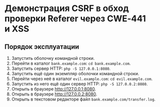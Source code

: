 # Демонстрация CSRF в обход проверки Referer через CWE‑441 и XSS

## Порядок эксплуатации

1. Запустить оболочку командной строки.
2. Перейти в каталог `bank.example.com`: `cd bank.example.com`.
3. Запустить сервер HTTP: `php -S 127.0.0.1:8080`.
4. Запустить ещё один экземпляр оболочки командной строки.
5. Перейти через неё в каталог `evil.example.com`: `cd evil.example.com`.
6. Запустить из него ещё один сервер HTTP: `php -S 127.0.0.2:8080`.
7. Открыть в браузере <http://127.0.0.1:8080>.
8. Открыть в браузере <http://127.0.0.2:8080>.
9. Открыть в текстовом редакторе файл `bank.example.com/transfer.log`.
